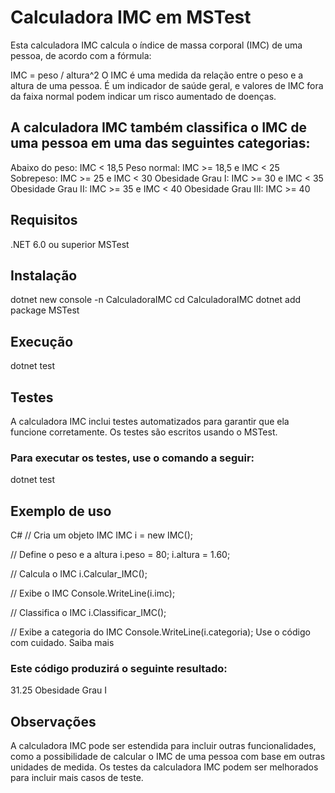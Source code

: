# Calculadora IMC em MSTest

Esta calculadora IMC calcula o índice de massa corporal (IMC) de uma pessoa, de acordo com a fórmula:

IMC = peso / altura^2
O IMC é uma medida da relação entre o peso e a altura de uma pessoa. É um indicador de saúde geral, e valores de IMC fora da faixa normal podem indicar um risco aumentado de doenças.

## A calculadora IMC também classifica o IMC de uma pessoa em uma das seguintes categorias:

Abaixo do peso: IMC < 18,5
Peso normal: IMC >= 18,5 e IMC < 25
Sobrepeso: IMC >= 25 e IMC < 30
Obesidade Grau I: IMC >= 30 e IMC < 35
Obesidade Grau II: IMC >= 35 e IMC < 40
Obesidade Grau III: IMC >= 40

## Requisitos

.NET 6.0 ou superior
MSTest

## Instalação

dotnet new console -n CalculadoraIMC
cd CalculadoraIMC
dotnet add package MSTest

## Execução

dotnet test

## Testes

A calculadora IMC inclui testes automatizados para garantir que ela funcione corretamente. Os testes são escritos usando o MSTest.

### Para executar os testes, use o comando a seguir:

dotnet test

## Exemplo de uso

C#
// Cria um objeto IMC
IMC i = new IMC();

// Define o peso e a altura
i.peso = 80;
i.altura = 1.60;

// Calcula o IMC
i.Calcular_IMC();

// Exibe o IMC
Console.WriteLine(i.imc);

// Classifica o IMC
i.Classificar_IMC();

// Exibe a categoria do IMC
Console.WriteLine(i.categoria);
Use o código com cuidado. Saiba mais

### Este código produzirá o seguinte resultado:

31.25
Obesidade Grau I

## Observações

A calculadora IMC pode ser estendida para incluir outras funcionalidades, como a possibilidade de calcular o IMC de uma pessoa com base em outras unidades de medida.
Os testes da calculadora IMC podem ser melhorados para incluir mais casos de teste.
